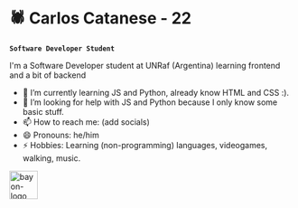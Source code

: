 # 🕷 Carlos Catanese - 22

**`Software Developer Student`**

I'm a Software Developer student at UNRaf (Argentina) learning frontend and a bit of backend

<!--
**ccatanese0/ccatanese0** is a ✨ _special_ ✨ repository because its `README.md` (this file) appears on your GitHub profile.
-->


- 🌱 I’m currently learning JS and Python, already know HTML and CSS :).
- 🤔 I’m looking for help with JS and Python because I only know some basic stuff.
- 📫 How to reach me: (add socials)
- 😄 Pronouns: he/him
- ⚡ Hobbies: Learning (non-programming) languages, videogames, walking, music. 





<img align="left" alt="bayon-logo" width="50px" style="padding-right=10px;" src="https://static.wikia.nocookie.net/bayonetta/images/a/a8/Umbran_Symbol_2.png/revision/latest?cb=20221108031931"/>

<!-- ![pngegg](https://user-images.githubusercontent.com/63742394/213370574-763775bf-6422-4a4f-be80-c9e80690a395.png) -->
